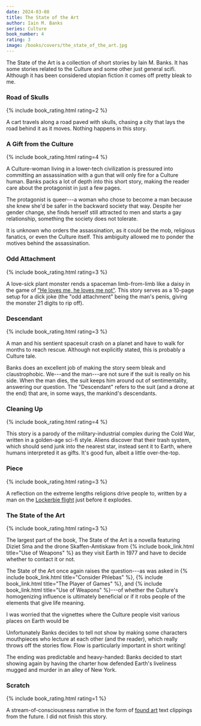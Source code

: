 ```yaml
---
date: 2024-03-08
title: The State of the Art
author: Iain M. Banks
series: Culture
book_number: 4
rating: 3
image: /books/covers/the_state_of_the_art.jpg
---
```


<span class="book-title">The State of the Art</span> is a collection of short
stories by Iain M. Banks. It has some stories related to the Culture and some
other just general scifi. Although it has been considered utopian fiction it
comes off pretty bleak to me.

### Road of Skulls
{% include book_rating.html rating=2 %}

A cart travels along a road paved with skulls, chasing a city that lays the
road behind it as it moves. Nothing happens in this story.

### A Gift from the Culture
{% include book_rating.html rating=4 %}

A Culture-woman living in a lower-tech civilization is pressured into
committing an assassination with a gun that will only fire for a Culture
human. Banks packs a lot of depth into this short story, making the reader
care about the protagonist in just a few pages.

The protagonist is queer---a woman who chose to become a man because she knew
she'd be safer in the backward society that way. Despite her gender change,
she finds herself still attracted to men and starts a gay relationship,
something the society does not tolerate.

It is unknown who orders the assassination, as it could be the mob, religious
fanatics, or even the Culture itself. This ambiguity allowed me to ponder the
motives behind the assassination.

### Odd Attachment
{% include book_rating.html rating=3 %}

A love-sick plant monster rends a spaceman limb-from-limb like a daisy in the
game of ["He loves me, he loves me not"][daisy]. This story serves as a
10-page setup for a dick joke (the "odd attachment" being the man's penis,
giving the monster 21 digits to rip off).

[daisy]: https://en.wikipedia.org/wiki/He_loves_me..._he_loves_me_not

### Descendant
{% include book_rating.html rating=3 %}

A man and his sentient spacesuit crash on a planet and have to walk for months
to reach rescue. Although not explicitly stated, this is probably a Culture
tale.

Banks does an excellent job of making the story seem bleak and claustrophobic.
We---and the man---are not sure if the suit is really on his side. When the
man dies, the suit keeps him around out of sentimentality, answering our
question. The "Descendant" refers to the suit (and a drone at the end) that
are, in some ways, the mankind's descendants.

### Cleaning Up
{% include book_rating.html rating=4 %}

This story is a parody of the military-industrial complex during the Cold War,
written in a golden-age sci-fi style. Aliens discover that their trash system,
which should send junk into the nearest star, instead sent it to Earth, where
humans interpreted it as gifts. It's good fun, albeit a little over-the-top.

### Piece
{% include book_rating.html rating=3 %}

A reflection on the extreme lengths religions drive people to, written by a
man on the [Lockerbie flight][lockerbie] just before it explodes.

[lockerbie]: https://en.wikipedia.org/wiki/Pan_Am_Flight_103

### The State of the Art
{% include book_rating.html rating=3 %}

The largest part of the book, <span class="book-title">The State of the
Art</span> is a novella featuring Diziet Sma and the drone Skaffen-Amtiskaw
from {% include book_link.html title="Use of Weapons" %} as they visit Earth
in 1977 and have to decide whether to contact it or not.

<span class="book-title">The State of the Art</span> once again raises the
question---as was asked in {% include book_link.html title="Consider Phlebas"
%}, {% include book_link.html title="The Player of Games" %}, and {% include
book_link.html title="Use of Weapons" %}---of whether the Culture's
homogenizing influence is ultimately beneficial or if it robs people of the
elements that give life meaning.

I was worried that the vignettes where the Culture people visit various places
on Earth would be

Unfortunately Banks decides to tell not show by making some characters
mouthpieces who lecture at each other (and the reader), which really throws
off the stories flow. Flow is particularly important in short writing!

The ending was predictable and heavy-handed: Banks decided to start showing
again by having the charter how defended Earth's liveliness mugged and murder
in an alley of New York.

### Scratch
{% include book_rating.html rating=1 %}

A stream-of-consciousness narrative in the form of [found art][found_art] text
clippings from the future. I did not finish this story.

[found_art]: https://en.wikipedia.org/wiki/Found_object
